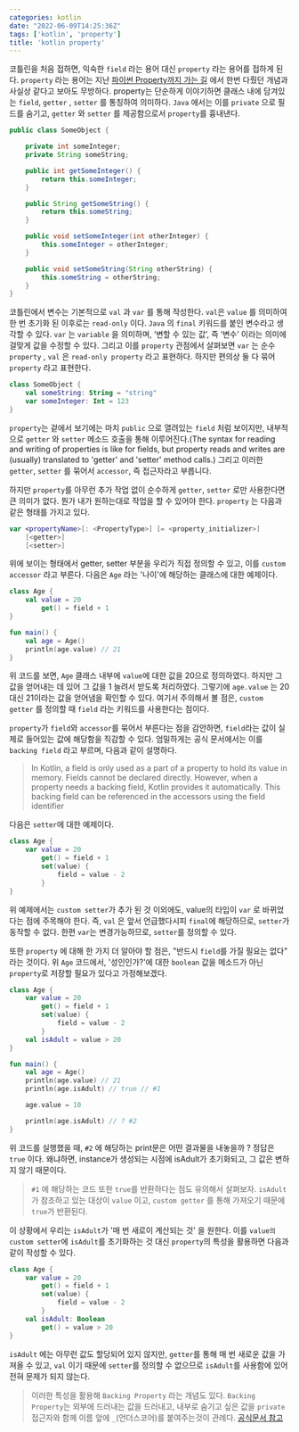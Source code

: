 ```yaml
---
categories: kotlin
date: "2022-06-09T14:25:36Z"
tags: ['kotlin', 'property']
title: 'kotlin property'
---
```


코틀린을 처음 접하면, 익숙한 `field` 라는 용어 대신 `property` 라는 용어를 접하게 된다. `property` 라는 용어는 지난 [파이썬 Property까지 가는 길](https://cjlee38.github.io/post/language/python/2021-09-16-journey-to-property/) 에서 한번 다뤘던 개념과 사실상 같다고 보아도 무방하다. property는 단순하게 이야기하면 클래스 내에 담겨있는 `field`, `getter` , `setter` 를 통칭하여 의미하다.  `Java` 에서는 이를 `private` 으로 필드를 숨기고, `getter` 와 `setter` 를 제공함으로서 `property`를 흉내낸다. 

```java
public class SomeObject {

	private int someInteger;
	private String someString;

	public int getSomeInteger() {
		return this.someInteger;
	}

	public String getSomeString() {
		return this.someString;
	}

	public void setSomeInteger(int otherInteger) {
		this.someInteger = otherInteger;
	}

	public void setSomeString(String otherString) {
		this.someString = otherString;
	}
}
```

코틀린에서 변수는 기본적으로 `val` 과 `var` 를 통해 작성한다. `val`은 `value` 를 의미하여 한 번 초기화 된 이후로는 `read-only` 이다. `Java` 의 `final` 키워드를 붙인 변수라고 생각할 수 있다. `var` 는 `variable` 을 의미하며, ‘변할 수 있는 값’, 즉 ‘변수’ 이라는 의미에 걸맞게 값을 수정할 수 있다. 그리고 이를 `property` 관점에서 살펴보면 `var` 는 순수 `property` , `val` 은 `read-only property` 라고 표현하다. 하지만 편의상 둘 다 묶어 `property` 라고 표현한다.

```kotlin
class SomeObject {
	val someString: String = "string"
	var someInteger: Int = 123
}
```

`property`는 겉에서 보기에는 마치 `public` 으로 열려있는 `field` 처럼 보이지만, 내부적으로 `getter` 와 `setter` 메소드 호출을 통해 이루어진다.(The syntax for reading and writing of properties is like for fields, but property reads and writes are (usually) translated to 'getter' and 'setter' method calls.) 그리고 이러한 `getter`, `setter` 를 묶어서 `accessor`, 즉 접근자라고 부릅니다.

하지만 `property`를 아무런 추가 작업 없이 순수하게 `getter`, `setter` 로만 사용한다면 큰 의미가 없다. 뭔가 내가 원하는대로 작업을 할 수 있어야 한다. `property` 는 다음과 같은 형태를 가지고 있다.

```kotlin
var <propertyName>[: <PropertyType>] [= <property_initializer>]
    [<getter>]
    [<setter>]
```

위에 보이는 형태에서 getter, setter 부분을 우리가 직접 정의할 수 있고, 이를 `custom accessor` 라고 부른다. 다음은 `Age` 라는 '나이'에 해당하는 클래스에 대한 예제이다.

```kotlin
class Age {
    val value = 20
        get() = field + 1
}

fun main() {
    val age = Age()
    println(age.value) // 21
}

```

위 코드를 보면, `Age` 클래스 내부에 `value`에 대한 값을 20으로 정의하였다. 하지만 그 값을 얻어내는 데 있어 그 값을 1 늘려서 받도록 처리하였다. 그렇기에 `age.value` 는 20 대신 21이라는 값을 얻어냄을 확인할 수 있다. 여기서 주의해서 볼 점은, `custom getter` 를 정의할 때 `field` 라는 키워드를 사용한다는 점이다.

`property`가 `field`와 `accessor`를 묶어서 부른다는 점을 감안하면, `field`라는 값이 실제로 들어있는 값에 해당함을 직감할 수 있다. 엄밀하게는 공식 문서에서는 이를 `backing field` 라고 부르며, 다음과 같이 설명하다.

> In Kotlin, a field is only used as a part of a property to hold its value in memory. Fields cannot be declared directly. However, when a property needs a backing field, Kotlin provides it automatically. This backing field can be referenced in the accessors using the field identifier

다음은 `setter`에 대한 예제이다.

```kotlin
class Age {
    var value = 20
        get() = field + 1
        set(value) {
            field = value - 2
        }
}
```

위 예제에서는 `custom setter`가 추가 된 것 이외에도, value의 타입이 `var` 로 바뀌었다는 점에 주목해야 한다. 즉, `val` 은 앞서 언급했다시피 `final`에 해당하므로, `setter`가 동작할 수 없다. 한편 `var`는 변경가능하므로, `setter`를 정의할 수 있다.

또한 `property` 에 대해 한 가지 더 알아야 할 점은, "반드시 `field`를 가질 필요는 없다" 라는 것이다. 위 `Age` 코드에서, '성인인가?'에 대한 `boolean` 값을 메소드가 아닌 `property`로 저장할 필요가 있다고 가정해보겠다.

```kotlin
class Age {
    var value = 20
        get() = field + 1
        set(value) {
            field = value - 2
        }
    val isAdult = value > 20
}

fun main() {
    val age = Age()
    println(age.value) // 21
    println(age.isAdult) // true // #1

    age.value = 10

    println(age.isAdult) // ? #2
}
```

위 코드를 실행했을 때, `#2` 에 해당하는 print문은 어떤 결과물을 내놓을까 ? 정답은 `true` 이다. 왜냐하면, instance가 생성되는 시점에 isAdult가 초기화되고, 그 값은 변하지 않기 때문이다. 

> `#1` 에 해당하는 코드 또한 `true`를 반환하다는 점도 유의해서 살펴보자. `isAdult`가 참조하고 있는 대상이 `value` 이고, `custom getter` 를 통해 가져오기 때문에 `true`가 반환된다.

이 상황에서 우리는 `isAdult`가 '매 번 새로이 계산되는 것' 을 원한다. 이를 `value의 custom setter`에 `isAdult`를 초기화하는 것 대신 `property`의 특성을 활용하면 다음과 같이 작성할 수 있다.

```kotlin
class Age {
    var value = 20
        get() = field + 1
        set(value) {
            field = value - 2
        }
    val isAdult: Boolean
        get() = value > 20
}
```

`isAdult` 에는 아무런 값도 할당되어 있지 않지만, `getter`를 통해 매 번 새로운 값을 가져올 수 있고, `val` 이기 때문에 `setter`를 정의할 수 없으므로 `isAdult`를 사용함에 있어 전혀 문제가 되지 않는다.

> 이러한 특성을 활용해 `Backing Property` 라는 개념도 있다. `Backing Property`는 외부에 드러내는 값을 드러내고, 내부로 숨기고 싶은 값을 `private` 접근자와 함께 이름 앞에 `_`(언더스코어)를 붙여주는것이 관례다. [공식문서 참고](https://kotlinlang.org/docs/properties.html#backing-properties)

